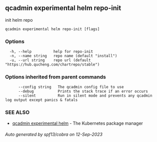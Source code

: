 ## qcadmin experimental helm repo-init

init helm repo

```
qcadmin experimental helm repo-init [flags]
```

### Options

```
  -h, --help          help for repo-init
  -n, --name string   repo name (default "install")
  -u, --url string    repo url (default "https://hub.qucheng.com/chartrepo/stable")
```

### Options inherited from parent commands

```
      --config string   The qcadmin config file to use
      --debug           Prints the stack trace if an error occurs
      --silent          Run in silent mode and prevents any qcadmin log output except panics & fatals
```

### SEE ALSO

* [qcadmin experimental helm](qcadmin_experimental_helm.md)	 - The Kubernetes package manager

###### Auto generated by spf13/cobra on 12-Sep-2023
